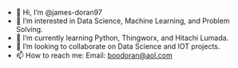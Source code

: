 - 👋 Hi, I’m @james-doran97
- 👀 I’m interested in Data Science, Machine Learning, and Problem Solving.
- 🌱 I’m currently learning Python, Thingworx, and Hitachi Lumada.
- 💞️ I’m looking to collaborate on Data Science and IOT projects.
- 📫 How to reach me: Email: boodoran@aol.com

<!---
james-doran97/james-doran97 is a ✨ special ✨ repository because its `README.md` (this file) appears on your GitHub profile.
You can click the Preview link to take a look at your changes.
--->
